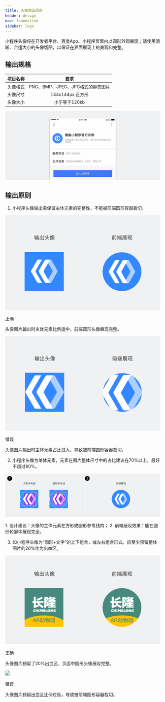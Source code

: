 ```yaml
---
title: 头像输出规范
header: design
nav: foundation
sidebar: logo
---
```

小程序头像将在开发者平台、百度App、小程序页面内以圆形外观展现；请使用清晰、合适大小的头像切图，以保证在界面展现上的美观和完整。

## 输出规格
|项目名称|要求|
|:--:|:--:|
|头像格式|PNG、BMP、JPEG、JPG格式的静态图片|
|头像尺寸| 144x144px 正方形|
|头像大小| 小于等于120kb|

<div class="m-doc-custom-examples-correct">
		<img src="../../../img/design/foundation/logo/1.png">
</div>

## 输出原则

1. 小程序头像输出需保证主体元素的完整性，不能被前端圆形容器裁切。
<div class="m-doc-custom-examples">
	<div class="m-doc-custom-examples-correct">
		<img src="../../../img/design/foundation/logo/2-1.png">
		<p class="m-doc-custom-examples-title">正确</p><p class="m-doc-custom-examples-text">头像图片输出时主体元素比例适中，前端圆形头像展现完整。</p>
	</div>
	<div class="m-doc-custom-examples-error ">
		<img src="../../../img/design/foundation/logo/2-2.png">
		<p class="m-doc-custom-examples-title">错误</p><p class="m-doc-custom-examples-text">头像图片输出时主体元素占比过大，导致被前端圆形容器裁切。</p>
	</div>
</div>

2. 小程序头像为单体元素，元素在图片整体尺寸中的占比建议在70%以上，最好不超过80%。

<div class="m-doc-custom-examples-correct">
		<img src="../../../img/design/foundation/logo/3.png"><p class="m-doc-custom-examples-text">1. 设计建议：头像的主体元素在方形或圆形参考线内；
		2. 前端展现效果：能在圆形轮廓中展现完全。</p>
	</div>

3. 如小程序头像为“图形+文字”的上下组合，或左右组合形式，应至少预留整体图片的20%作为出血区。

<div class="m-doc-custom-examples">
	<div class="m-doc-custom-examples-correct">
		<img src="../../../img/design/foundation/logo/4-1.png">
		<p class="m-doc-custom-examples-title">正确</p><p class="m-doc-custom-examples-text">头像图片预留了20%出血区，页面中圆形头像展现完整。</p>
	</div>
	<div class="m-doc-custom-examples-error ">
		<img src="../../../img/design/foundation/logo
/4-2.png">
		<p class="m-doc-custom-examples-title">错误</p><p class="m-doc-custom-examples-text">头像图片预留出血区比例过低，导致被前端圆形容器裁切。</p>
	</div>
</div>